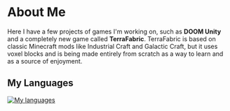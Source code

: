 # About Me

Here I have a few projects of games I'm working on, such as **DOOM Unity** and a completely new game called **TerraFabric**. TerraFabric is based on classic Minecraft mods like Industrial Craft and Galactic Craft, but it uses voxel blocks and is being made entirely from scratch as a way to learn and as a source of enjoyment.

## My Languages

[![My languages](https://github-readme-stats.vercel.app/api/top-langs/?username=Dalla-Rosa&layout=compact&theme=vue&hide=shaderlab,hlsl&langs_count=7)](https://github.com/Dalla-Rosa?tab=repositories)
